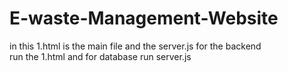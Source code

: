 # E-waste-Management-Website<br>
in this 1.html is the main file and the server.js for the backend <br>
run the 1.html and for database run server.js
